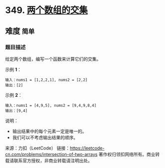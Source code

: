 # 349. [两个数组的交集](https://leetcode-cn.com/problems/intersection-of-two-arrays/)  
<font size=5> 难度 `简单` </font>
---

### 题目描述

给定两个数组，编写一个函数来计算它们的交集。
 

示例 **1**：
```
输入：nums1 = [1,2,2,1], nums2 = [2,2]
输出：[2]
```
示例 **2**：
```
输入：nums1 = [4,9,5], nums2 = [9,4,9,8,4]
输出：[9,4]
```

说明：

* 输出结果中的每个元素一定是唯一的。
* 我们可以不考虑输出结果的顺序。

来源：力扣（LeetCode）
链接：https://leetcode-cn.com/problems/intersection-of-two-arrays
著作权归领扣网络所有。商业转载请联系官方授权，非商业转载请注明出处。

